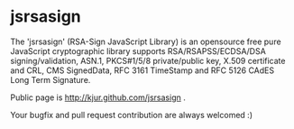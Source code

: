 jsrsasign
=========

The 'jsrsasign' (RSA-Sign JavaScript Library) is an opensource free pure JavaScript cryptographic library supports RSA/RSAPSS/ECDSA/DSA signing/validation, ASN.1, PKCS#1/5/8 private/public key, X.509 certificate and CRL, CMS SignedData, RFC 3161 TimeStamp and RFC 5126 CAdES Long Term Signature.

Public page is http://kjur.github.com/jsrsasign .

Your bugfix and pull request contribution are always welcomed :)
